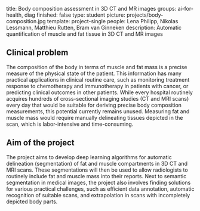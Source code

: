 title: Body composition assessment in 3D CT and MR images
groups: ai-for-health, diag
finished: false
type: student
picture: projects/body-composition.jpg
template: project-single
people: Lena Philipp, Nikolas Lessmann, Matthieu Rutten, Bram van Ginneken
description: Automatic quantification of muscle and fat tissue in 3D CT and MR images

## Clinical problem
The composition of the body in terms of muscle and fat mass is a precise measure of the physical state of the patient. This information has many practical applications in clinical routine care, such as monitoring treatment response to chemotherapy and immunotherapy in patients with cancer, or predicting clinical outcomes in other patients. While every hospital routinely acquires hundreds of cross-sectional imaging studies (CT and MRI scans) every day that would be suitable for deriving precise body composition measurements, this potential currently remains unused. Measuring fat and muscle mass would require manually delineating tissues depicted in the scan, which is labor-intensive and time-consuming.

## Aim of the project
The project aims to develop deep learning algorithms for automatic delineation (segmentation) of fat and muscle compartments in 3D CT and MRI scans. These segmentations will then be used to allow radiologists to routinely include fat and muscle mass into their reports. Next to semantic segmentation in medical images, the project also involves finding solutions for various practical challenges, such as efficient data annotation, automatic recognition of suitable scans, and extrapolation in scans with incompletely depicted body parts.
